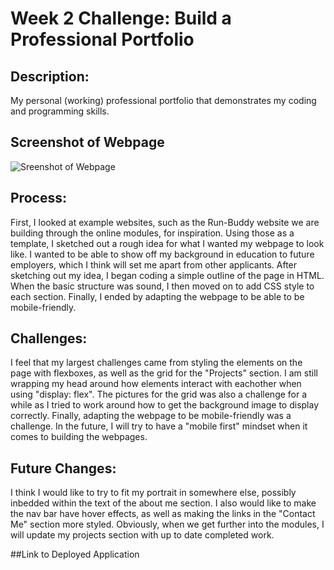 # Week 2 Challenge: Build a Professional Portfolio

## Description: 
My personal (working) professional portfolio that demonstrates my coding and programming skills.

## Screenshot of Webpage
![Sreenshot of Webpage](./assets/images/webpage-version1.png)

## Process:
First, I looked at example websites, such as the Run-Buddy website we are building through the online modules, for inspiration. Using those as a template, I sketched out a rough idea for what I wanted my webpage to look like. I wanted to be able to show off my background in education to future employers, which I think will set me apart from other applicants. After sketching out my idea, I began coding a simple outline of the page in HTML. When the basic structure was sound, I then moved on to add CSS style to each section. Finally, I ended by adapting the webpage to be able to be mobile-friendly.

## Challenges:
I feel that my largest challenges came from styling the elements on the page with flexboxes, as well as the grid for the "Projects" section. I am still wrapping my head around how elements interact with eachother when using "display: flex". The pictures for the grid was also a challenge for a while as I tried to work around how to get the background image to display correctly. Finally, adapting the webpage to be mobile-friendly was a challenge. In the future, I will try to have a "mobile first" mindset when it comes to building the webpages.

## Future Changes:
I think I would like to try to fit my portrait in somewhere else, possibly inbedded within the text of the about me section. I also would like to make the nav bar have hover effects, as well as making the links in the "Contact Me" section more styled. Obviously, when we get further into the modules, I will update my projects section with up to date completed work.

##Link to Deployed Application

